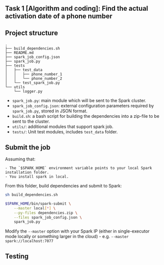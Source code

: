 ## Task 1 [Algorithm and coding]: Find the actual activation date of a phone number

## Project structure

```
.
├── build_dependencies.sh
├── README.md
├── spark_job_config.json
├── spark_job.py
├── tests
│   ├── test_data
│   │   ├── phone_number_1
│   │   └── phone_number_2
│   └── test_spark_job.py
└── utils
    └── logger.py
```

- `spark_job.py`: main module which will be sent to the Spark cluster.
- `spark_job_config.json`: external configuration parameters required by `spark_job.py`, stored in JSON format.
- `build.sh`: a bash script for building the dependencies into a zip-file to be sent to the cluster.
- `utils/`: additional modules that support spark job.
- `tests/`: Unit test modules, includes `test_data` folder.

## Submit the job

Assuming that:

    - The `$SPARK_HOME` environment variable points to your local Spark installation folder.
    - You install spark in local.

From this folder, build dependencies and submit to Spark:

```sh
sh build_dependencies.sh 

$SPARK_HOME/bin/spark-submit \
    --master local[*] \
    --py-files dependencies.zip \
    --files spark_job_config.json \
    spark_job.py
```

Modify the `--master` option with your Spark IP (either in single-executor mode locally or something larger in the cloud) - e.g. `--master spark://localhost:7077`

## Testing
